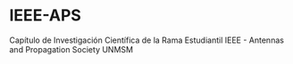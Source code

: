 # IEEE-APS
Capítulo de Investigación Científica de la Rama Estudiantil IEEE - Antennas and Propagation Society UNMSM
